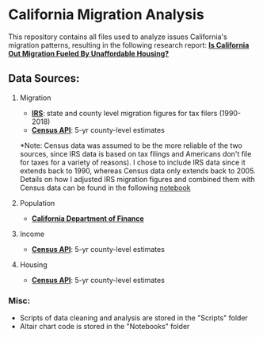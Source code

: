# California Migration Analysis

This repository contains all files used to analyze issues California's migration patterns, resulting in the following research report:
[**Is California Out Migration Fueled By Unaffordable Housing?**](https://hassenmorad.github.io/CA_migration.html)

## Data Sources:
1. Migration
    - [**IRS**](https://www.irs.gov/statistics/soi-tax-stats-migration-data): state and county level migration figures for tax filers (1990-2018)
    - [**Census API**](https://www.census.gov/data/developers/data-sets.html): 5-yr county-level estimates
    
    *Note: Census data was assumed to be the more reliable of the two sources, since IRS data is based on tax filings and Americans don't file for taxes for a variety of reasons). I chose to include IRS data since it extends back to 1990, whereas Census data only extends back to 2005. Details on how I adjusted IRS migration figures and combined them with Census data can be found in the following [notebook](https://github.com/hassenmorad/CA-Migration/blob/master/Notebooks/Combining%20Census%20%26%20IRS.ipynb)
2. Population
    - [**California Department of Finance**](http://www.dof.ca.gov/Forecasting/Demographics/Estimates/)
3. Income
    - [**Census API**](https://www.census.gov/data/developers/data-sets.html): 5-yr county-level estimates
4. Housing
    - [**Census API**](https://www.census.gov/data/developers/data-sets.html): 5-yr county-level estimates

### Misc:
- Scripts of data cleaning and analysis are stored in the "Scripts" folder
- Altair chart code is stored in the "Notebooks" folder
